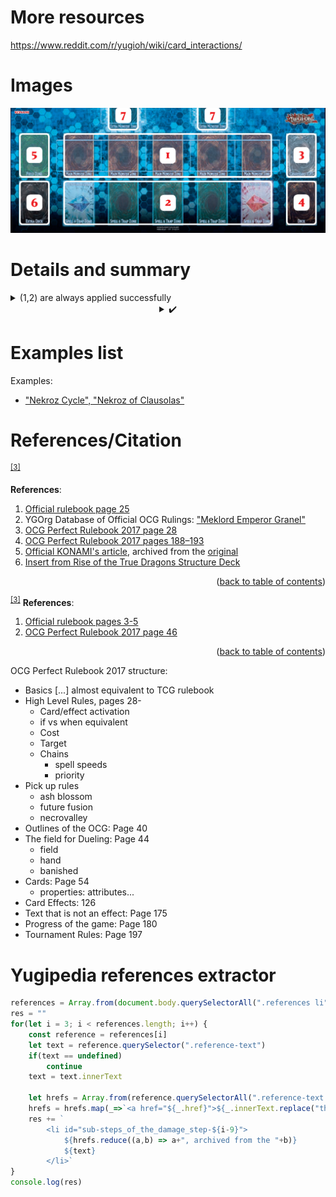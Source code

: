 # More resources

https://www.reddit.com/r/yugioh/wiki/card_interactions/

# Images

<div align="center">
	<img src="./images/game_mat.png" width=800 />
</div>

# Details and summary

<details align="left">
    <summary>(1,2) are always applied successfully</summary>
    <img src="./images/image-1.png">(1900+700)-600 → 2000
</details>


<details align="left">
    <summary align="center">✔️</summary>                
    <ul>
        <li>
            <a href="https://db.ygoresources.com/qa#69">"Revendread Slayer", "Book of Moon"</a>
        </li>
    </ul>
</details>

# Examples list

Examples:
- ["Nekroz Cycle", "Nekroz of Clausolas"](https://db.ygoresources.com/qa#7022)

# References/Citation

<sup><a href="#psct_text_structure-3">[3]</a></sup>

**References**:
<ol>
    <li>
        <a href="https://www.yugioh-card.com/en/rulebook/">Official rulebook page 25</a>
    </li>
    <li id="properly_special_summon-2">
        YGOrg Database of Official OCG Rulings: <a href="https://db.ygoresources.com/qa#10331">"Meklord Emperor Granel"</a>
    </li>
    <li>
        <a href="https://ygorganization.com/perfect-rulebook-2017/">OCG Perfect Rulebook 2017 page 28</a>
    </li>
    <li id="sub-steps_of_the_damage_step-3">
        <a href="https://ygorganization.com/perfect-rulebook-2017/">OCG Perfect Rulebook 2017 pages 188–193</a>
    </li>
    <li>
        <a href="https://web.archive.org/web/20190414183558/https://yugiohblog.konami.com/articles/?p=8318">Official KONAMI's article</a>, archived from the <a href="https://yugiohblog.konami.com/articles/?p=8318">original</a>
    </li>
    <li>		
        <a href="https://imgur.com/targeting-rules-insert-JH4NxL1">Insert from Rise of the True Dragons Structure Deck</a>
    </li>
</ol>
<p align="right">(<a href="#readme-top">back to table of contents</a>)</p>

<sup><a href="#deckout_add_send_from_deck">[3]</a></sup>
**References**:
<ol>
    <li>
        <a href="https://www.yugioh-card.com/en/rulebook/">Official rulebook pages 3-5</a>
    </li>
    <li>
        <a href="https://ygorganization.com/perfect-rulebook-2017/">OCG Perfect Rulebook 2017 page 46</a>
    </li>
</ol>
<p align="right">(<a href="#readme-top">back to table of contents</a>)</p>


OCG Perfect Rulebook 2017 structure:
- Basics [...] almost equivalent to TCG rulebook
- High Level Rules, pages 28-
  - Card/effect activation
  - if vs when equivalent
  - Cost
  - Target
  - Chains
    - spell speeds
    - priority
- Pick up rules
  - ash blossom
  - future fusion
  - necrovalley
- Outlines of the OCG: Page 40
- The field for Dueling: Page 44
  - field
  - hand
  - banished
- Cards: Page 54
  - properties: attributes...
- Card Effects: 126
- Text that is not an effect: Page 175
- Progress of the game: Page 180
- Tournament Rules: Page 197

# Yugipedia references extractor

```javascript
references = Array.from(document.body.querySelectorAll(".references li"))
res = ""
for(let i = 3; i < references.length; i++) {
    const reference = references[i]
    let text = reference.querySelector(".reference-text")
    if(text == undefined)
        continue
    text = text.innerText

    let hrefs = Array.from(reference.querySelectorAll(".reference-text cite a"))
    hrefs = hrefs.map(_=>`<a href="${_.href}">${_.innerText.replace("the original", "original")}</a>`)
    res += `
        <li id="sub-steps_of_the_damage_step-${i-9}">
            ${hrefs.reduce((a,b) => a+", archived from the "+b)}
            ${text}
        </li>`
}
console.log(res)
```
